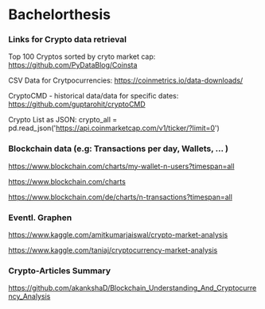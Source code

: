 # Bachelorthesis

### Links for Crypto data retrieval
Top 100 Cryptos sorted by cryto market cap: https://github.com/PyDataBlog/Coinsta  

CSV Data for Crytpocurrencies: https://coinmetrics.io/data-downloads/

CryptoCMD - historical data/data for specific dates: https://github.com/guptarohit/cryptoCMD

Crypto List as JSON: crypto_all = pd.read_json('https://api.coinmarketcap.com/v1/ticker/?limit=0')


### Blockchain data (e.g: Transactions per day, Wallets, ... )
https://www.blockchain.com/charts/my-wallet-n-users?timespan=all

https://www.blockchain.com/charts

https://www.blockchain.com/de/charts/n-transactions?timespan=all


### Eventl. Graphen
https://www.kaggle.com/amitkumarjaiswal/crypto-market-analysis

https://www.kaggle.com/taniaj/cryptocurrency-market-analysis


### Crypto-Articles Summary
https://github.com/akankshaD/Blockchain_Understanding_And_Cryptocurrency_Analysis



